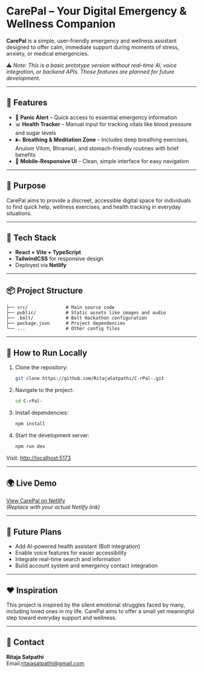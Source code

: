 
# CarePal – Your Digital Emergency & Wellness Companion

**CarePal** is a simple, user-friendly emergency and wellness assistant designed to offer calm, immediate support during moments of stress, anxiety, or medical emergencies.

⚠️ *Note: This is a basic prototype version without real-time AI, voice integration, or backend APIs. Those features are planned for future development.*

---

## 🚀 Features

- 🛑 **Panic Alert** – Quick access to essential emergency information  
- 📊 **Health Tracker** – Manual input for tracking vitals like blood pressure and sugar levels  
- 🌬️ **Breathing & Meditation Zone** – Includes deep breathing exercises, Anulom Vilom, Bhramari, and stomach-friendly routines with brief benefits  
- 📱 **Mobile-Responsive UI** – Clean, simple interface for easy navigation  

---

## 🎯 Purpose

CarePal aims to provide a discreet, accessible digital space for individuals to find quick help, wellness exercises, and health tracking in everyday situations.

---

## 🔧 Tech Stack

- **React + Vite + TypeScript**  
- **TailwindCSS** for responsive design  
- Deployed via **Netlify**  

---

## 📦 Project Structure

```
├── src/              # Main source code  
├── public/           # Static assets like images and audio  
├── .bolt/            # Bolt Hackathon configuration  
├── package.json      # Project dependencies  
└── ...               # Other config files  
```

---

## 📂 How to Run Locally

1. Clone the repository:
   ```bash
   git clone https://github.com/RitajaSatpathi/C-rPal-.git
   ```
2. Navigate to the project:
   ```bash
   cd C-rPal-
   ```
3. Install dependencies:
   ```bash
   npm install
   ```
4. Start the development server:
   ```bash
   npm run dev
   ```
Visit: [http://localhost:5173](http://localhost:5173)

---

## 🌍 Live Demo

[View CarePal on Netlify](https://caerpal.netlify.app/)  
*(Replace with your actual Netlify link)*

---

## 📌 Future Plans

- Add AI-powered health assistant (Bolt integration)  
- Enable voice features for easier accessibility  
- Integrate real-time search and information  
- Build account system and emergency contact integration  

---

## ❤️ Inspiration

This project is inspired by the silent emotional struggles faced by many, including loved ones in my life. CarePal aims to offer a small yet meaningful step toward everyday support and wellness.

---

## 📩 Contact

**Ritaja Satpathi**  
Email:ritajasatpathi@gmail.com  

